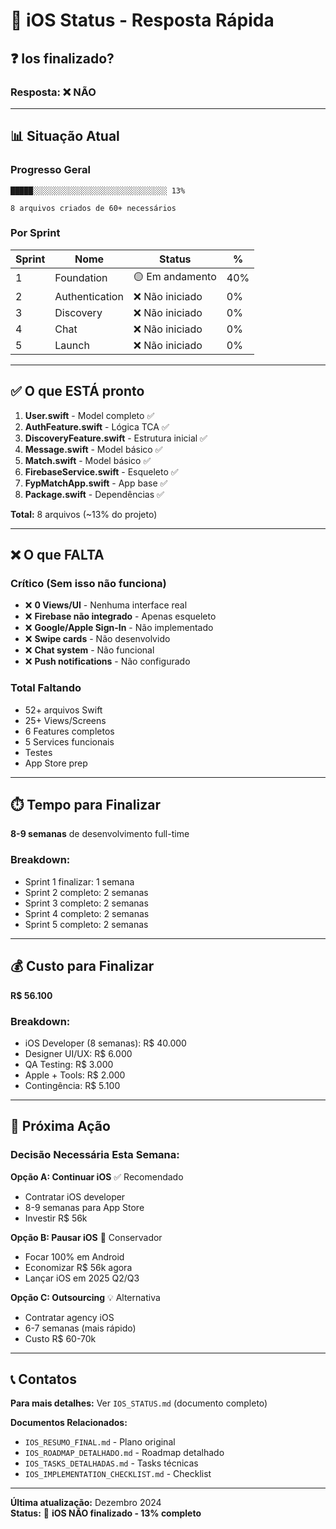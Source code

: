 # 🚨 iOS Status - Resposta Rápida

## ❓ Ios finalizado?

### **Resposta:** ❌ **NÃO**

---

## 📊 Situação Atual

### **Progresso Geral**
```
█████░░░░░░░░░░░░░░░░░░░░░░░░░░░░░░ 13%

8 arquivos criados de 60+ necessários
```

### **Por Sprint**
| Sprint | Nome | Status | % |
|--------|------|--------|---|
| 1 | Foundation | 🟡 Em andamento | 40% |
| 2 | Authentication | ❌ Não iniciado | 0% |
| 3 | Discovery | ❌ Não iniciado | 0% |
| 4 | Chat | ❌ Não iniciado | 0% |
| 5 | Launch | ❌ Não iniciado | 0% |

---

## ✅ O que ESTÁ pronto

1. **User.swift** - Model completo ✅
2. **AuthFeature.swift** - Lógica TCA ✅  
3. **DiscoveryFeature.swift** - Estrutura inicial ✅
4. **Message.swift** - Model básico ✅
5. **Match.swift** - Model básico ✅
6. **FirebaseService.swift** - Esqueleto ✅
7. **FypMatchApp.swift** - App base ✅
8. **Package.swift** - Dependências ✅

**Total:** 8 arquivos (~13% do projeto)

---

## ❌ O que FALTA

### **Crítico (Sem isso não funciona)**
- ❌ **0 Views/UI** - Nenhuma interface real
- ❌ **Firebase não integrado** - Apenas esqueleto
- ❌ **Google/Apple Sign-In** - Não implementado
- ❌ **Swipe cards** - Não desenvolvido
- ❌ **Chat system** - Não funcional
- ❌ **Push notifications** - Não configurado

### **Total Faltando**
- 52+ arquivos Swift
- 25+ Views/Screens
- 6 Features completos
- 5 Services funcionais
- Testes
- App Store prep

---

## ⏱️ Tempo para Finalizar

**8-9 semanas** de desenvolvimento full-time

### Breakdown:
- Sprint 1 finalizar: 1 semana
- Sprint 2 completo: 2 semanas  
- Sprint 3 completo: 2 semanas
- Sprint 4 completo: 2 semanas
- Sprint 5 completo: 2 semanas

---

## 💰 Custo para Finalizar

**R$ 56.100**

### Breakdown:
- iOS Developer (8 semanas): R$ 40.000
- Designer UI/UX: R$ 6.000
- QA Testing: R$ 3.000
- Apple + Tools: R$ 2.000
- Contingência: R$ 5.100

---

## 🎯 Próxima Ação

### **Decisão Necessária Esta Semana:**

**Opção A: Continuar iOS** ✅ Recomendado
- Contratar iOS developer
- 8-9 semanas para App Store
- Investir R$ 56k

**Opção B: Pausar iOS** 🤔 Conservador
- Focar 100% em Android
- Economizar R$ 56k agora
- Lançar iOS em 2025 Q2/Q3

**Opção C: Outsourcing** 💡 Alternativa
- Contratar agency iOS
- 6-7 semanas (mais rápido)
- Custo R$ 60-70k

---

## 📞 Contatos

**Para mais detalhes:** Ver `IOS_STATUS.md` (documento completo)

**Documentos Relacionados:**
- `IOS_RESUMO_FINAL.md` - Plano original
- `IOS_ROADMAP_DETALHADO.md` - Roadmap detalhado
- `IOS_TASKS_DETALHADAS.md` - Tasks técnicas
- `IOS_IMPLEMENTATION_CHECKLIST.md` - Checklist

---

**Última atualização:** Dezembro 2024  
**Status:** 🔴 **iOS NÃO finalizado - 13% completo**
